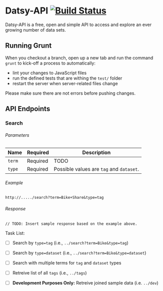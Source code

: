 Datsy-API [![Build Status](https://travis-ci.org/Datsy/datsy-api.png?branch=master)](https://travis-ci.org/Datsy/datsy-api)
=============

Datsy-API is a free, open and simple API to access and explore an ever growing
number of data sets.

Running Grunt
-------

When you checkout a branch, open up a new tab and run the command `grunt` to
kick-off a process to automatically:
* lint your changes to JavaScript files
* run the defined tests that are withing the `test/` folder
* restart the server when server-related files change

Please make sure there are not errors before pushing changes.


API Endpoints
-------

### Search

###### Parameters
| Name     | Required    | Description                                    |
| -------- | ----------- | ---------------------------------------------- |
| `term`   | Required    | TODO                                           |
| `type`   | Required    | Possible values are `tag` and `dataset`.       |


###### Example
```
http://...../search?term=Bike+Share&type=tag
```

###### Response
```
// TODO: Insert sample response based on the example above.
```


Task List:
- [ ] Search by `type=tag` (i.e., `../search?term=Bike&type=tag`)
- [ ] Search by `type=dataset` (i.e., `../search?term=Bike&type=dataset`)
- [ ] Search with multiple terms for `tag` and `dataset` types
- [ ] Retreive list of all `tags` (i.e., `../tags`)
- [ ] **Development Purposes Only:** Retreive joined sample data (i.e. `../dev`)

